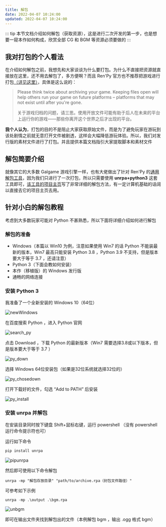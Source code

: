 ```yaml
---
title: 解包
date: 2022-04-07 10:24:00
updated: 2022-04-07 10:24:00
---
```


::: tip
本节文档介绍如何解包（获取资源），这是进行二次开发的第一步，也是想要一窥本作如何构成，欣赏全部 CG 和 BGM 等资源必须要做的
:::

## 我对打包的个人看法

在介绍如何解包之前，我想先和大家谈谈为什么要打包。为什么不直接把资源就直接放在这里，还不用去解包了，多方便啊？而且 Ren'Py 官方也不推荐把游戏进行打包[（详见这里）](https://www.renpy.cn/doc/build.html#archives)，具体是这么说的：

> Please think twice about archiving your game. Keeping files open will help others run your game on future platforms – platforms that may not exist until after you're gone.
>
> 关于游戏归档的问题，请三思。使用开放文件可能有助于后人在未来的平台上运行你的游戏——那些你离开这个世界之后才出现的平台。

**我个人认为**，打包的目的不是阻止大家获取原始文件，而是为了避免玩家在游玩到该处剧情之前就无意打开文件被剧透，这样会大幅降低游玩体验。所以，我们对发行版的素材文件进行了打包。并且提供本篇文档指引大家提取脚本和素材文件

## 解包简要介绍

就像其它的大多数 Galgame 游戏引擎一样，也有大佬做出了针对 Ren'Py 的[通用解包工具](https://github.com/Lattyware/unrpa)，因为我们只进行了一次打包，所以只需要使用 **unrpa+python3** 这套工具即可，[该工具的项目主页](https://github.com/Lattyware/unrpa)写了非常详细的解包方法，有一定计算机基础的话阔以直接去它的项目主页去用。

## 针对小白的解包教程

考虑到大多数玩家可能对 Python 不甚熟悉，所以下面将详细介绍如何进行解包

### 解包的准备

- Windows（本篇以 Win10 为例，注意如果使用 Win7 的话 Python 不能装最新的版本，Win7 最高只能安装 Python 3.8 ，Python 3.9 不支持，但是版本要大于等于 3.7 ，还请注意）
- Python 3（下面会教如何安装）
- 本作（移植版）的 Windows 发行版
- 通畅的网络连接

### 安装 Python 3

我准备了一个全新安装的 Windows 10（64位）

![newWindows](/Doc/images/dev/解包/newWindows.PNG)

在百度搜索 Python ，进入 Python 官网

![search_py](/Doc/images/dev/解包/search_py.PNG)

点击 Download ，下载 Python 的最新版本（Win7 需要选择3.8或以下版本，但是版本要大于等于 3.7 ）

![py_down](/Doc/images/dev/解包/py_down.PNG)

选择 Windows 64位安装包（如果是32位系统就选择32位的）

![py_chosedown](/Doc/images/dev/解包/py_chosedown.PNG)

打开下载好的文件，勾选 “Add to PATH” 后安装

![py_install](/Doc/images/dev/解包/py_install.PNG)

### 安装 unrpa 并解包

在安装目录同时按下键盘 Shift+鼠标右键，运行 powershell （没有 powershell 运行命令提示符也可）

运行如下命令

```python
pip install unrpa
```

![pipunrpa](/Doc/images/dev/解包/pipunrpa.PNG)

然后即可使用以下命令解包

```pytho
unrpa -mp "解包存放目录" "path/to/archive.rpa（封包文件路径）"
```

可参考如下示例

```python
unrpa -mp .\output .\bgm.rpa
```

![unbgm](/Doc/images/dev/解包/unbgm.PNG)

即可在输出文件夹找到解包出的文件（本例解包 bgm ，输出 .ogg 格式 bgm）

